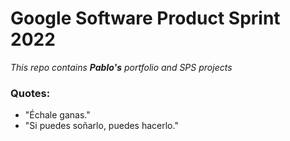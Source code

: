 # Google Software Product Sprint 2022

*This repo contains **Pablo's** portfolio and SPS projects*

### Quotes:
- "Échale ganas."
- "Si puedes soñarlo, puedes hacerlo."